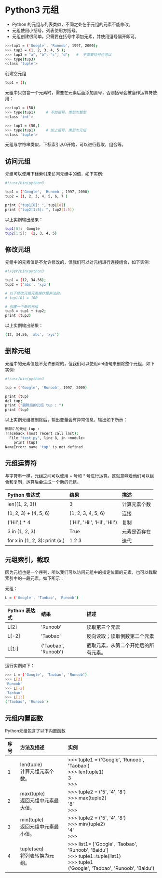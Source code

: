# Python3 元组

+ Python 的元组与列表类似，不同之处在于元组的元素不能修改。
+ 元组使用小括号，列表使用方括号。
+ 元组创建很简单，只需要在括号中添加元素，并使用逗号隔开即可。

```bash
>>>tup1 = ('Google', 'Runoob', 1997, 2000);
>>> tup2 = (1, 2, 3, 4, 5 );
>>> tup3 = "a", "b", "c", "d";   #  不需要括号也可以
>>> type(tup3)
<class 'tuple'>
```

创建空元组

```bash
tup1 = ();
```

元组中只包含一个元素时，需要在元素后面添加逗号，否则括号会被当作运算符使用：

```bash
>>>tup1 = (50)
>>> type(tup1)     # 不加逗号，类型为整型
<class 'int'>

>>> tup1 = (50,)
>>> type(tup1)     # 加上逗号，类型为元组
<class 'tuple'>
```

元组与字符串类似，下标索引从0开始，可以进行截取，组合等。

## 访问元组

元组可以使用下标索引来访问元组中的值，如下实例:

```bash
#!/usr/bin/python3

tup1 = ('Google', 'Runoob', 1997, 2000)
tup2 = (1, 2, 3, 4, 5, 6, 7 )

print ("tup1[0]: ", tup1[0])
print ("tup2[1:5]: ", tup2[1:5])
```

以上实例输出结果：

```bash
tup1[0]:  Google
tup2[1:5]:  (2, 3, 4, 5)
```

## 修改元组

元组中的元素值是不允许修改的，但我们可以对元组进行连接组合，如下实例:

```bash
#!/usr/bin/python3

tup1 = (12, 34.56);
tup2 = ('abc', 'xyz')

# 以下修改元组元素操作是非法的。
# tup1[0] = 100

# 创建一个新的元组
tup3 = tup1 + tup2;
print (tup3)
```

以上实例输出结果：

```bash
(12, 34.56, 'abc', 'xyz')
```

## 删除元组

元组中的元素值是不允许删除的，但我们可以使用del语句来删除整个元组，如下实例:

```bash
#!/usr/bin/python3

tup = ('Google', 'Runoob', 1997, 2000)

print (tup)
del tup;
print ("删除后的元组 tup : ")
print (tup)
```

以上实例元组被删除后，输出变量会有异常信息，输出如下所示：

```bash
删除后的元组 tup :
Traceback (most recent call last):
  File "test.py", line 8, in <module>
    print (tup)
NameError: name 'tup' is not defined
```

## 元组运算符

与字符串一样，元组之间可以使用 + 号和 * 号进行运算。这就意味着他们可以组合和复制，运算后会生成一个新的元组。

Python 表达式|    结果|    描述
:-|:-|:-
len((1, 2, 3))|    3|    计算元素个数
(1, 2, 3) + (4, 5, 6)|    (1, 2, 3, 4, 5, 6)|    连接
('Hi!',) * 4|    ('Hi!', 'Hi!', 'Hi!', 'Hi!')|    复制
3 in (1, 2, 3)|    True|    元素是否存在
for x in (1, 2, 3): print (x,)|    1 2 3|    迭代

## 元组索引，截取

因为元组也是一个序列，所以我们可以访问元组中的指定位置的元素，也可以截取索引中的一段元素，如下所示：

元组：

```bash
L = ('Google', 'Taobao', 'Runoob')
```

Python 表达式|    结果|    描述
:-|:-|:-
L[2]|    'Runoob'|    读取第三个元素
L[-2]|    'Taobao'|    反向读取；读取倒数第二个元素
L[1:]|    ('Taobao', 'Runoob')|    截取元素，从第二个开始后的所有元素。

运行实例如下：

```bash
>>> L = ('Google', 'Taobao', 'Runoob')
>>> L[2]
'Runoob'
>>> L[-2]
'Taobao'
>>> L[1:]
('Taobao', 'Runoob')
```

## 元组内置函数

Python元组包含了以下内置函数

序号|    方法及描述|    实例
:-|:-|:-
1|len(tuple)<br />计算元组元素个数。|>>> tuple1 = ('Google', 'Runoob', 'Taobao')<br />>>> len(tuple1)<br />3<br />>>>
2|max(tuple)<br />返回元组中元素最大值。|>>> tuple2 = ('5', '4', '8')<br />>>> max(tuple2)<br />'8'<br />>>>
3|min(tuple)<br />返回元组中元素最小值。|>>> tuple2 = ('5', '4', '8')<br />>>> min(tuple2)<br />'4'<br />>>>
4|tuple(seq)<br />将列表转换为元组。|>>> list1= ['Google', 'Taobao', 'Runoob', 'Baidu']<br />>>> tuple1=tuple(list1)<br />>>> tuple1<br />('Google', 'Taobao', 'Runoob', 'Baidu')
